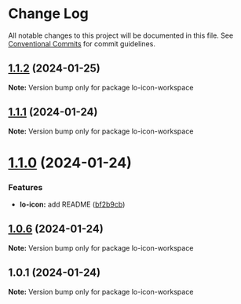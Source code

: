 # Change Log

All notable changes to this project will be documented in this file.
See [Conventional Commits](https://conventionalcommits.org) for commit guidelines.

## [1.1.2](https://github.com/lokesh-coder/lo-icon/compare/v1.1.1...v1.1.2) (2024-01-25)

**Note:** Version bump only for package lo-icon-workspace

## [1.1.1](https://github.com/lokesh-coder/lo-icon/compare/v1.1.0...v1.1.1) (2024-01-24)

**Note:** Version bump only for package lo-icon-workspace

# [1.1.0](https://github.com/lokesh-coder/lo-icon/compare/v1.0.6...v1.1.0) (2024-01-24)

### Features

* **lo-icon:** add README ([bf2b9cb](https://github.com/lokesh-coder/lo-icon/commit/bf2b9cb48b5890c59fdb7f4cd75270b775b180ed))

## [1.0.6](https://github.com/lokesh-coder/lo-icon/compare/v1.0.1...v1.0.6) (2024-01-24)

**Note:** Version bump only for package lo-icon-workspace

## 1.0.1 (2024-01-24)

**Note:** Version bump only for package lo-icon-workspace
